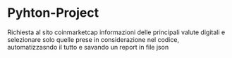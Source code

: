 # Pyhton-Project
Richiesta al sito coinmarketcap informazioni delle principali valute digitali e selezionare solo quelle prese in considerazione nel codice, automatizzasndo il tutto e savando un report in file json
